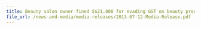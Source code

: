 ```yaml
---
title: Beauty salon owner fined S$21,800 for evading GST on beauty products 
file_url: /news-and-media/media-releases/2013-07-12-Media-Release.pdf
---
```

